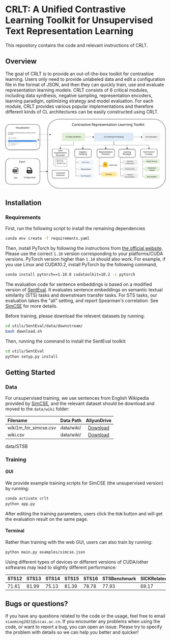 
# CRLT: A Unified Contrastive Learning Toolkit for Unsupervised Text Representation Learning
This repository contains the code and relevant instructions of CRLT.

## Overview
The goal of CRLT is to provide an out-of-the-box toolkit for contrastive learning. Users only need to provide unlabeled data and edit a configuration file in the format of JSON, and then they can quickly train, use and evaluate representation learning models. CRLT consists of 6 critical modules, including data synthesis, negative sampling, representation encoders, learning paradigm, optimizing strategy and model evaluation. For each module, CRLT provides various popular implementations and therefore different kinds of CL architectures can be easily constructed using CRLT. 

![framework](./materials/flow.svg)


## Installation

### Requirements

First, run the following script to install the remaining dependencies

```bash
conda env create -f requirements.yaml
```

Then, install PyTorch by following the instructions from [the official website](https://pytorch.org). Please use the correct `1.10` version corresponding to your platforms/CUDA versions. PyTorch version higher than `1.10` should also work. For example, if you use Linux and CUDA10.2, install PyTorch by the following command,

```bash
conda install pytorch==1.10.0 cudatoolkit=10.2 -c pytorch
```


The evaluation code for sentence embeddings is based on a modified version of [SentEval](https://github.com/facebookresearch/SentEval). It evaluates sentence embeddings on semantic textual similarity (STS) tasks and downstream transfer tasks. For STS tasks, our evaluation takes the "all" setting, and report Spearman's correlation. See [SimCSE](https://arxiv.org/pdf/2104.08821.pdf) for more details.

Before training, please download the relevent datasets by running:
```bash
cd utils/SentEval/data/downstream/
bash download.sh
```
Then, running the command to install the SentEval toolkit:
```bash
cd utils/SentEval
python setyp.py install
```

## Getting Started

### Data

For unsupervised training, we use sentences from English Wikipedia provided by [SimCSE](https://arxiv.org/pdf/2104.08821.pdf), and the relevant dataset should be download and moved to the `data/wiki` folder:

|Filename | Data Path | AliyunDrive |
|:--------|:----------|:-----------:|
| wiki1m_for_simcse.csv | data/wiki/ | [Download](https://www.aliyundrive.com/s/aZrMskbSYW7) |
| wiki.csv | data/wiki/ | [Download](https://www.aliyundrive.com/s/aZrMskbSYW7) |

data/STSB

### Training

#### GUI
We provide example training scripts for SimCSE (the unsupervised version) by running:
```bash
conda activate crlt
python app.py
```
After editing the training parameters, users click the `RUN` button and will get the evaluation result on the same page.

#### Terminal
Rather than training with the web GUI, users can also train by running:
```bash
python main.py examples/simcse.json
```
Using different types of devices or different versions of CUDA/other softwares may lead to slightly different performance:

| STS12 | STS13 | STS14 | STS15 | STS16 | STSBenchmark | SICKRelatedness |  Avg. |
|:------|:------|:------|:------|:------|:-------------|:----------------|:-----:|
| 71.61 | 81.99 | 75.13 | 81.39 | 78.78 |    77.93     |      69.17      | 76.57 |

## Bugs or questions?

If you have any questions related to the code or the usage, feel free to email `xiaoming2021@iscas.ac.cn`. If you encounter any problems when using the code, or want to report a bug, you can open an issue. Please try to specify the problem with details so we can help you better and quicker!


